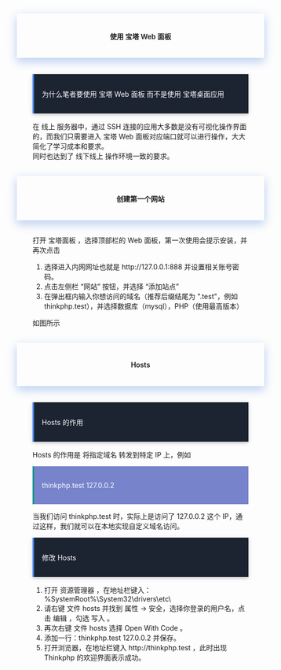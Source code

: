 <div style="text-align:center;padding-left:2rem;padding-right:2rem;padding-top:1rem;padding-bottom:1rem;box-shadow:0 8px 17px 0 rgba(76,124,226,.2), 0 6px 20px 0 rgba(49,115,211,.19)">
<h4 class="margin-top:5rem;"><span style="font-weight:600">使用 宝塔 Web 面板</span></h4>
</div>
<br>
<div style="padding-left:2rem;padding-right:2rem;padding-top:1rem;">
    <div style="background-color:#1C2331;color:#fff;border-left:solid 3px #4285F4;padding-top:1rem;padding-bottom:1rem;margin-bottom:1rem;box-shadow:0 2px 5px 0 rgba(0,0,0,.16), 0 2px 10px 0 rgba(0,0,0,.12);">
        <p style="margin-left: 1rem;margin-right: 1rem;">
            <span>为什么笔者要使用 宝塔 Web 面板 而不是使用 宝塔桌面应用 </span>
        </p>
    </div>
    <p>
        在 线上 服务器中，通过 SSH 连接的应用大多数是没有可视化操作界面的，而我们只需要进入 宝塔 Web 面板对应端口就可以进行操作，大大简化了学习成本和要求。
        <br>
        同时也达到了 线下线上 操作环境一致的要求。
    </p>
</div>
<br>
<div style="text-align:center;padding-left:2rem;padding-right:2rem;padding-top:1rem;padding-bottom:1rem;box-shadow:0 8px 17px 0 rgba(76,124,226,.2), 0 6px 20px 0 rgba(49,115,211,.19)">
<h4 class="margin-top:5rem;"><span style="font-weight:600">创建第一个网站</span></h4>
</div>
<div style="padding-left:2rem;padding-right:2rem;padding-top:1rem;">
    <p>
        打开 宝塔面板 ，选择顶部栏的 Web 面板，第一次使用会提示安装，并再次点击
        <br>
        <ol>
            <li>选择进入内网网址也就是 http://127.0.0.1:888 并设置相关账号密码。</li>
            <li>点击左侧栏 “网站” 按钮，并选择 “添加站点”</li>
            <li>在弹出框内输入你想访问的域名（推荐后缀结尾为 ".test"，例如 thinkphp.test），并选择数据库（mysql），PHP（使用最高版本）</li>
        </ol>
        如图所示
    </p>
    <img src="https://box.kancloud.cn/d9f2b5321715e5608fd8784e76e0d3aa_562x581.png" alt="">
</div>
<br>
<div style="text-align:center;padding-left:2rem;padding-right:2rem;padding-top:1rem;padding-bottom:1rem;box-shadow:0 8px 17px 0 rgba(76,124,226,.2), 0 6px 20px 0 rgba(49,115,211,.19)">
<h4 class="margin-top:5rem;"><span style="font-weight:600">Hosts</span></h4>
</div>
<br>
<div style="padding-left:2rem;padding-right:2rem;padding-top:1rem;">
    <div style="background-color:#1C2331;color:#fff;border-left:solid 3px #4285F4;padding-top:1rem;padding-bottom:1rem;margin-bottom:1rem;box-shadow:0 2px 5px 0 rgba(0,0,0,.16), 0 2px 10px 0 rgba(0,0,0,.12);">
        <p style="margin-left: 1rem;margin-right: 1rem;">
            <span>Hosts 的作用 </span>
        </p>
    </div>
    <p>
        Hosts 的作用是 将指定域名 转发到特定 IP 上，例如
    </p>
    <div style="background-color:rgba(63, 81, 181, 0.7);color:#fff;border-left:solid 3px #009688;padding-top:1rem;padding-bottom:1rem;">
        <p style="margin-left: 1rem;margin-right: 1rem;">
            <span>
                thinkphp.test 127.0.0.2
            </span>
        </p>
    </div>
    <p>
        当我们访问 thinkphp.test 时，实际上是访问了 127.0.0.2 这个 IP，通过这样，我们就可以在本地实现自定义域名访问。
    </p>
    <div style="background-color:#1C2331;color:#fff;border-left:solid 3px #4285F4;padding-top:1rem;padding-bottom:1rem;margin-bottom:1rem;box-shadow:0 2px 5px 0 rgba(0,0,0,.16), 0 2px 10px 0 rgba(0,0,0,.12);">
        <p style="margin-left: 1rem;margin-right: 1rem;">
            <span>修改 Hosts </span>
        </p>
    </div>
    <p>
        <ol>
            <li>打开 资源管理器 ，在地址栏键入：%SystemRoot%\System32\drivers\etc\</li>
            <li>请右键 文件 hosts 并找到 属性 -> 安全，选择你登录的用户名，点击 编辑 ，勾选 写入 。</li>
            <li>再次右键 文件 hosts 选择 Open With Code 。</li>
            <li>添加一行：thinkphp.test 127.0.0.2 并保存。</li>
            <li>打开浏览器，在地址栏键入 http://thinkphp.test ，此时出现 Thinkphp 的欢迎界面表示成功。</li>
        </ol>
    </p>
</div>